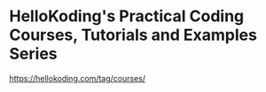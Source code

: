 # HelloKoding's Practical Coding Courses, Tutorials and Examples Series

https://hellokoding.com/tag/courses/

